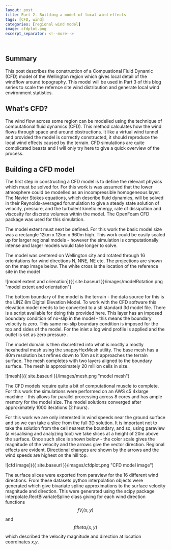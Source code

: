 ```yaml
---
layout: post
title: Part 2. Building a model of local wind effects
tags: [CFD, wind]
categories: [regional wind model]
image: cfdplot.png
excerpt_separator: <!--more-->

---
```


## Summary

This post describes the construction of a Compuational Fluid Dynamic (CFD) model of the Wellington region which gives local detail of the windflow around topography. This model will be used in Part 3 of this blog series to scale the refernce site wind distribution and generate local wind environment statistics.<!--more-->


## What's CFD?

The wind flow across some region can be modelled using the technique of computational fluid dynamics (CFD). This method calculates how the wind flows through space and around obstructions. It like a virtual wind tunnel and provided the model is correctly constructed, it should reproduce the local wind effects caused by the terrain. CFD simulations are quite complicated beasts and I will only try here to give a quick overview of the process. 

## Building a CFD model


The first step in constructing a CFD model is to define the relevant physics which must be solved for. For this work is was assumed that the lower atmosphere could be modelled as an incompressible homogeneous layer. The Navier Stokes equations, which describe fluid dynamics, will be solved in their Reynolds-averaged forumulation to give a steady state solution of velocity, pressure, and the turbulent kinetic energy, rate of dissipation and viscosity for discrete volumes within the model. The OpenFoam CFD package was used for this simulation. 

The model extent must next be defined. For this work the basic model size was a rectangle 12km x 12km x 960m high. This work could be easily scaled up for larger regional models - however the simulation is computationally intense and larger models would take longer to solve.

The model was centered on Wellington city and rotated through 16 orientations for wind directions N, NNE, NE etc. The projections are shown on the map image below. The white cross is the location of the reference site in the model

![model extent and orienation]({{ site.baseurl }}/images/modelRotation.png "model extent and orientation")

The bottom boundary of the model is the terrain - the data source for this is the LINZ 8m Digital Elevation Model. To work with the CFD software this elevation model needs to be converted to a stl standard 3d model file. There is a script available for doing this provided here. This layer has an imposed boundary condition of no-slip in the model - this means the boundary velocity is zero. This same no-slip boundary condition is imposed for the top and sides of the model. For the inlet a log wind profile is applied and the outlet is set as zero pressure .

The model domain is then discretized into what is mostly a mostly hexahedral mesh using the snappyHexMesh utility. The base mesh has a 40m resolution but refines down to 10m as it approaches the terrain surface. The mesh completes with two layers aligned to the boundary surface. The mesh is approximately 20 million cells in size.

![mesh]({{ site.baseurl }}/images/mesh.png "model mesh")

The CFD models require quite a bit of computational muscle to complete. For this work the simulations were performed on an AWS c5 4xlarge machine - this allows for parallel processing across 8 cores and has ample memory for the model size. The model solutions converged after approximately 1000 iterations (2 hours).

For this work we are only interested in wind speeds near the ground surface and so we can take a slice from the full 3D solution. It is important not to take the solution from the cell nearest the boundary, and so, using paraview (a visualising and analyzing tool) we take slices at a height of 20m above the surface. Once such slice is shown below - the color scale gives the magnitude of the velocity and the arrows give the vector direction. Regional effects are evident. Directional changes are shown by the arrows and the wind speeds are highest on the hill top.

![cfd image]({{ site.baseurl }}/images/cfdplot.png "CFD model image")

The surface slices were exported from paraview for the 16 different wind directions. From these datasets python interpolation objects were generated which give bivariate spline approximations to the surface velocity magnitude and direction. This were generated using the scipy package interpolate.RectBivariateSpline class giving for each wind direction functions $$fV_i(x,y)$$ and $$ftheta_i(x,y)$$ which described the velocity magnitude and direction at location coordinates _x,y_. 
